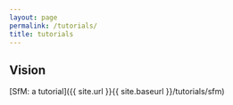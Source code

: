 ```yaml
---
layout: page
permalink: /tutorials/
title: tutorials
---
```


## Vision
[SfM: a tutorial]({{ site.url }}{{ site.baseurl }}/tutorials/sfm)
